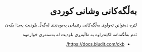 <div dir="rtl">

# بەڵگەکانی وشانی کوردی
لێرە دەتوانن تەواوی بەڵگەکانی رێنمایی پەیوەندی لەگەڵ بلودیت پەیدا بکەن

ئەم بەڵگەنامە لکێندراوە بە ماڵپەڕی بلودیت لە بەستەری خوارەوە
- https://docs.bludit.com/ckb/

</div>
